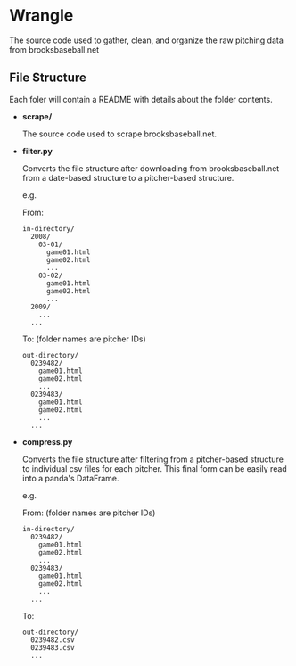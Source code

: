 # Wrangle #

The source code used to gather, clean, and organize the raw pitching data from brooksbaseball.net

## File Structure ##

Each foler will contain a README with details about the folder contents.

* **scrape/**

  The source code used to scrape brooksbaseball.net.

* **filter.py**

  Converts the file structure after downloading from brooksbaseball.net from a date-based structure to a pitcher-based structure.

  e.g.

  From:

      in-directory/
        2008/
          03-01/
            game01.html
            game02.html
            ...
          03-02/
            game01.html
            game02.html
            ...
        2009/
          ...
        ...

  To: (folder names are pitcher IDs)

      out-directory/
        0239482/
          game01.html
          game02.html
          ...
        0239483/
          game01.html
          game02.html
          ...
        ...

* **compress.py**

  Converts the file structure after filtering from a pitcher-based structure to individual csv files for each pitcher. This final form can be easily read into a panda's DataFrame.

  e.g.

  From: (folder names are pitcher IDs)

      in-directory/
        0239482/
          game01.html
          game02.html
          ...
        0239483/
          game01.html
          game02.html
          ...
        ...

  To:

      out-directory/
        0239482.csv
        0239483.csv
        ...

